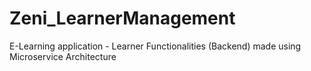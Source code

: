 # Zeni_LearnerManagement
E-Learning application - Learner Functionalities (Backend) made using Microservice Architecture 
